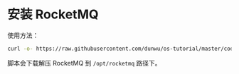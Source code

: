 # 安装 RocketMQ

使用方法：

```sh
curl -o- https://raw.githubusercontent.com/dunwu/os-tutorial/master/codes/linux/ops/service/rocketmq/install-rocketmq.sh | bash
```

脚本会下载解压 RocketMQ 到 `/opt/rocketmq` 路径下。
